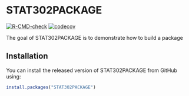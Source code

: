
# STAT302PACKAGE

<!-- badges: start -->
[![R-CMD-check](https://github.com/RolinaC/STAT302PACKAGE/workflows/R-CMD-check/badge.svg)](https://github.com/RolinaC/STAT302PACKAGE/actions)
[![codecov](https://codecov.io/gh/RolinaC/STAT302PACKAGE/branch/master/graph/badge.svg?token=MC5J5B34H3)](https://codecov.io/gh/RolinaC/STAT302PACKAGE)
<!-- badges: end -->

The goal of STAT302PACKAGE is to demonstrate how to build a package

## Installation

You can install the released version of STAT302PACKAGE from GitHub using:

``` r
install.packages("STAT302PACKAGE")
```


